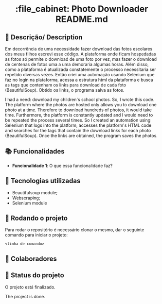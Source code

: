 <h1 align="center">:file_cabinet: Photo Downloader README.md</h1>

## :memo: Descrição/ Description
Em decorrência de uma necessidade fazer download das fotos escolares dos meus filhos escrevi esse código.
A plataforma onde ficam hospedadas as fotos só permite o download de uma foto por vez, mas fazer o download de centenas de fotos uma a uma demoraria algumas horas. Além disso, como a plataforma é atualizada constatemente o processo necessitaria ser repetido diversas vezes.
Então criei uma automação usando Selenium que faz no login na plataforma, acessa a estrutura html da plataforma e busca as tags que contenham os links para download de cada foto (BeautifulSoup). Obtido os links, o programa salva as fotos.

I had a need: download my children's school photos. So, I wrote this code. 
The platform where the photos are hosted only allows you to download one photo at a time. Therefore to download hundreds of photos, it would  take time. Furthermore, the platform is constantly updated and I would need to be repeated the process several times. So I created an automation using Selenium that logs into the platform, accesses the platform's HTML code and searches for the tags that contain the download links for each photo (BeautifulSoup). Once the links are obtained, the program saves the photos.

## :books: Funcionalidades
* <b>Funcionalidade 1</b>: O que essa funcionalidade faz?

## :wrench: Tecnologias utilizadas
* Beautifulsoup module;
* Webscraping;
* Selenium module

## :rocket: Rodando o projeto
Para rodar o repositório é necessário clonar o mesmo, dar o seguinte comando para iniciar o projeto:
```
<linha de comando>
```

## :handshake: Colaboradores


## :dart: Status do projeto
O projeto está finalizado.

The project is done.
